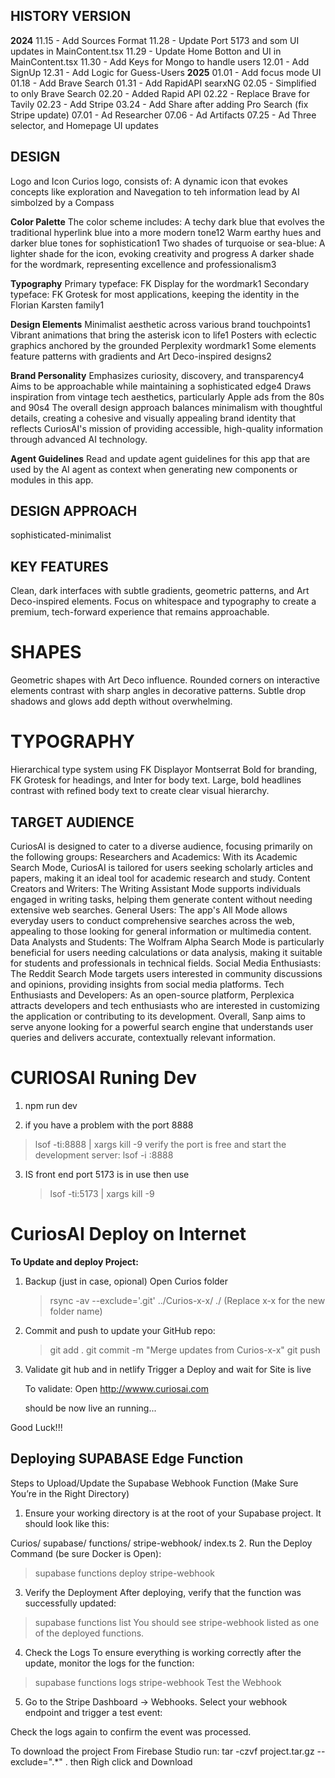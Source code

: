 ## HISTORY VERSION
**2024**
  11.15 - Add Sources Format
  11.28 - Update Port 5173 and som UI updates in MainContent.tsx 
  11.29 - Update Home Botton and UI in MainContent.tsx 
  11.30 - Add Keys for Mongo to handle users
  12.01 - Add SignUp
  12.31 - Add Logic for Guess-Users
**2025**
  01.01 - Add focus mode UI 
  01.18 - Add Brave Search
  01.31 - Add RapidAPI searxNG
  02.05 - Simplified to only Brave Search
  02.20 - Added Rapid API
  02.22 - Replace Brave for Tavily
  02.23 - Add Stripe
  03.24 - Add Share after adding Pro Search (fix Stripe update)
  07.01 - Ad Researcher
  07.06 - Ad Artifacts
  07.25 - Ad Three selector, and Homepage UI updates

  ## DESIGN
Logo and Icon
Curios logo, consists of:
A dynamic icon that evokes concepts like exploration and Navegation to teh information lead by AI simbolzed by a Compass

**Color Palette**
The color scheme includes:
A techy dark blue that evolves the traditional hyperlink blue into a more modern tone12
Warm earthy hues and darker blue tones for sophistication1
Two shades of turquoise or sea-blue:
A lighter shade for the icon, evoking creativity and progress
A darker shade for the wordmark, representing excellence and professionalism3

**Typography**
Primary typeface: FK Display for the wordmark1
Secondary typeface: FK Grotesk for most applications, keeping the identity in the Florian Karsten family1

**Design Elements**
Minimalist aesthetic across various brand touchpoints1
Vibrant animations that bring the asterisk icon to life1
Posters with eclectic graphics anchored by the grounded Perplexity wordmark1
Some elements feature patterns with gradients and Art Deco-inspired designs2

**Brand Personality**
Emphasizes curiosity, discovery, and transparency4
Aims to be approachable while maintaining a sophisticated edge4
Draws inspiration from vintage tech aesthetics, particularly Apple ads from the 80s and 90s4
The overall design approach balances minimalism with thoughtful details, creating a cohesive and visually appealing brand identity that reflects CuriosAI's mission of providing accessible, high-quality information through advanced AI technology.

**Agent Guidelines**
Read and update agent guidelines for this app that are used by the AI agent
as context when generating new components or modules in this app.

## DESIGN APPROACH
sophisticated-minimalist

## KEY FEATURES
Clean, dark interfaces with subtle gradients, geometric patterns, and Art Deco-inspired elements. Focus on whitespace and typography to create a premium, tech-forward experience that remains approachable.

# SHAPES
Geometric shapes with Art Deco influence. Rounded corners on interactive elements contrast with sharp angles in decorative patterns. Subtle drop shadows and glows add depth without overwhelming.

# TYPOGRAPHY
Hierarchical type system using FK Displayor Montserrat Bold for branding, FK Grotesk for headings, and Inter for body text. Large, bold headlines contrast with refined body text to create clear visual hierarchy.
## TARGET AUDIENCE
CuriosAI is designed to cater to a diverse audience, focusing primarily on the following groups:
Researchers and Academics: With its Academic Search Mode, CuriosAI is tailored for users seeking scholarly articles and papers, making it an ideal tool for academic research and study.
Content Creators and Writers: The Writing Assistant Mode supports individuals engaged in writing tasks, helping them generate content without needing extensive web searches.
General Users: The app's All Mode allows everyday users to conduct comprehensive searches across the web, appealing to those looking for general information or multimedia content.
Data Analysts and Students: The Wolfram Alpha Search Mode is particularly beneficial for users needing calculations or data analysis, making it suitable for students and professionals in technical fields.
Social Media Enthusiasts: The Reddit Search Mode targets users interested in community discussions and opinions, providing insights from social media platforms.
Tech Enthusiasts and Developers: As an open-source platform, Perplexica attracts developers and tech enthusiasts who are interested in customizing the application or contributing to its development.
Overall, Sanp aims to serve anyone looking for a powerful search engine that understands user queries and delivers accurate, contextually relevant information.

# CURIOSAI  Runing Dev
1. npm run dev

2. if you have a problem with the port 8888
  > lsof -ti:8888 | xargs kill -9
  verify the port is free and start the development server:
   > lsof -i :8888
3. IS front end port 5173 is in use then use 
   > lsof -ti:5173 | xargs kill -9

# CuriosAI  Deploy on Internet

**To Update and deploy Project:**

1. Backup (just in case, opional)
   Open Curios folder 
   > rsync -av --exclude='.git' ../Curios-x-x/ ./
     (Replace x-x for the new folder name) 

2. Commit and push to update your GitHub repo:
   > git add .
   > git commit -m "Merge updates from Curios-x-x"
   > git push

3. Validate git hub and in netlify
   Trigger a Deploy and wait for Site is live 

    To validate:  Open http://wwww.curiosai.com 

   should be now live an running...

Good Luck!!!



## Deploying SUPABASE Edge Function
Steps to Upload/Update the Supabase Webhook Function
(Make Sure You’re in the Right Directory)

1. Ensure your working directory is at the root of your Supabase project. It should look like this:

Curios/
  supabase/
    functions/
      stripe-webhook/
        index.ts
2. Run the Deploy Command (be sure Docker is Open):

 > supabase functions deploy stripe-webhook

3. Verify the Deployment After deploying, verify that the function was successfully updated:
 > supabase functions list
You should see stripe-webhook listed as one of the deployed functions.

4. Check the Logs To ensure everything is working correctly after the update, monitor the logs for the function:

> supabase functions logs stripe-webhook
Test the Webhook

5. Go to the Stripe Dashboard → Webhooks.
Select your webhook endpoint and trigger a test event:

Check the logs again to confirm the event was processed.

To download the project From Firebase Studio run:
tar -czvf project.tar.gz --exclude=".*" .
then Righ click and Download